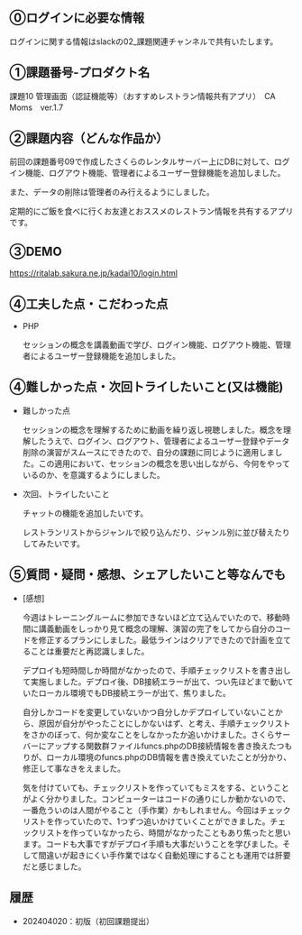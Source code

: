 ## ⓪ログインに必要な情報
ログインに関する情報はslackの02_課題関連チャンネルで共有いたします。


## ①課題番号-プロダクト名
課題10 管理画面（認証機能等）（おすすめレストラン情報共有アプリ）　CA Moms　ver.1.7

## ②課題内容（どんな作品か）
前回の課題番号09で作成したさくらのレンタルサーバー上にDBに対して、ログイン機能、ログアウト機能、管理者によるユーザー登録機能を追加しました。

また、データの削除は管理者のみ行えるようにしました。

定期的にご飯を食べに行くお友達とおススメのレストラン情報を共有するアプリです。

## ③DEMO
https://ritalab.sakura.ne.jp/kadai10/login.html

## ④工夫した点・こだわった点
- PHP

  セッションの概念を講義動画で学び、ログイン機能、ログアウト機能、管理者によるユーザー登録機能を追加しました。
 

## ④難しかった点・次回トライしたいこと(又は機能)
- 難しかった点

  セッションの概念を理解するために動画を繰り返し視聴しました。概念を理解したうえで、ログイン、ログアウト、管理者によるユーザー登録やデータ削除の演習がスムースにできたので、自分の課題に同じように適用しました。この適用において、セッションの概念を思い出しながら、今何をやっているのか、を意識するようにしました。


- 次回、トライしたいこと

  チャットの機能を追加したいです。

  レストランリストからジャンルで絞り込んだり、ジャンル別に並び替えたりしてみたいです。

 
## ⑤質問・疑問・感想、シェアしたいこと等なんでも
- [感想]

  今週はトレーニングルームに参加できないほど立て込んでいたので、移動時間に講義動画をしっかり見て概念の理解、演習の完了をしてから自分のコードを修正するプランにしました。最低ラインはクリアできたので計画を立てることは重要だと再認識しました。

  デプロイも短時間しか時間がなかったので、手順チェックリストを書き出して実施しました。デプロイ後、DB接続エラーが出て、つい先ほどまで動いていたローカル環境でもDB接続エラーが出て、焦りました。

  自分しかコードを変更していないかつ自分しかデプロイしていないことから、原因が自分がやったことにしかないはず、と考え、手順チェックリストをさかのぼって、何か変なことをしなかったか追いかけました。さくらサーバーにアップする関数群ファイルfuncs.phpのDB接続情報を書き換えたつもりが、ローカル環境のfuncs.phpのDB情報を書き換えていたことが分かり、修正して事なきをえました。
  
  気を付けていても、チェックリストを作っていてもミスをする、ということがよく分かりました。コンピューターはコードの通りにしか動かないので、一番危ういのは人間がやること（手作業）かもしれません。今回はチェックリストを作っていたので、1つずつ追いかけていくことができました。チェックリストを作っていなかったら、時間がなかったこともあり焦ったと思います。コードも大事ですがデプロイ手順も大事だいうことを学びました。そして間違いが起きにくい手作業ではなく自動処理にすることも運用では肝要だと感じました。
   
  
## 履歴
- 202404020：初版（初回課題提出）
